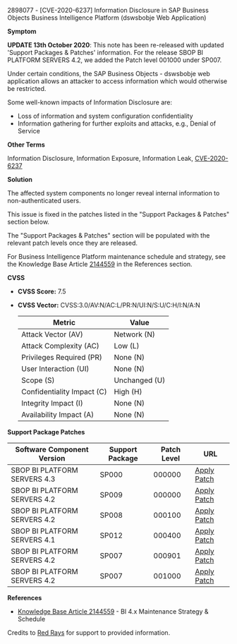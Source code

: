 2898077 - [CVE-2020-6237] Information Disclosure in SAP Business Objects Business Intelligence Platform (dswsbobje Web Application)

**Symptom**

**UPDATE 13th October 2020**: This note has been re-released with updated 'Support Packages & Patches' information. For the release SBOP BI PLATFORM SERVERS 4.2, we added the Patch level 001000 under SP007.

Under certain conditions, the SAP Business Objects - dswsbobje web application allows an attacker to access information which would otherwise be restricted.

Some well-known impacts of Information Disclosure are:
- Loss of information and system configuration confidentiality
- Information gathering for further exploits and attacks, e.g., Denial of Service

**Other Terms**

Information Disclosure, Information Exposure, Information Leak, [CVE-2020-6237](http://cve.mitre.org/cgi-bin/cvename.cgi?name=2020-6237)

**Solution**

The affected system components no longer reveal internal information to non-authenticated users.

This issue is fixed in the patches listed in the "Support Packages & Patches" section below.

The "Support Packages & Patches" section will be populated with the relevant patch levels once they are released.

For Business Intelligence Platform maintenance schedule and strategy, see the Knowledge Base Article [2144559](https://me.sap.com/notes/2144559) in the References section.

**CVSS**

- **CVSS Score:** 7.5
- **CVSS Vector:** CVSS:3.0/AV:N/AC:L/PR:N/UI:N/S:U/C:H/I:N/A:N

  | Metric                     | Value              |
  |----------------------------|--------------------|
  | Attack Vector (AV)         | Network (N)        |
  | Attack Complexity (AC)     | Low (L)            |
  | Privileges Required (PR)   | None (N)           |
  | User Interaction (UI)      | None (N)           |
  | Scope (S)                  | Unchanged (U)      |
  | Confidentiality Impact (C) | High (H)           |
  | Integrity Impact (I)       | None (N)           |
  | Availability Impact (A)    | None (N)           |

**Support Package Patches**

| Software Component Version        | Support Package | Patch Level | URL                                                                                                                                                          |
|-----------------------------------|-----------------|-------------|--------------------------------------------------------------------------------------------------------------------------------------------------------------|
| SBOP BI PLATFORM SERVERS 4.3       | SP000           | 000000      | [Apply Patch](https://me.sap.com/softwarecenter/template/products/_APP=00200682500000001943&_EVENT=DISPHIER&HEADER=Y&FUNCTIONBAR=N&EVENT=TREE&NE=NAVIGATE&ENR=73555000100200006622&V=MAINT) |
| SBOP BI PLATFORM SERVERS 4.2       | SP009           | 000000      | [Apply Patch](https://me.sap.com/softwarecenter/template/products/_APP=00200682500000001943&_EVENT=DISPHIER&HEADER=Y&FUNCTIONBAR=N&EVENT=TREE&NE=NAVIGATE&ENR=73555000100200001041&V=MAINT) |
| SBOP BI PLATFORM SERVERS 4.2       | SP008           | 000100      | [Apply Patch](https://me.sap.com/softwarecenter/template/products/_APP=00200682500000001943&_EVENT=DISPHIER&HEADER=Y&FUNCTIONBAR=N&EVENT=TREE&NE=NAVIGATE&ENR=73555000100200001041&V=MAINT) |
| SBOP BI PLATFORM SERVERS 4.1       | SP012           | 000400      | [Apply Patch](https://me.sap.com/softwarecenter/template/products/_APP=00200682500000001943&_EVENT=DISPHIER&HEADER=Y&FUNCTIONBAR=N&EVENT=TREE&NE=NAVIGATE&ENR=67838200100200019009&V=MAINT) |
| SBOP BI PLATFORM SERVERS 4.2       | SP007           | 000901      | [Apply Patch](https://me.sap.com/softwarecenter/template/products/_APP=00200682500000001943&_EVENT=DISPHIER&HEADER=Y&FUNCTIONBAR=N&EVENT=TREE&NE=NAVIGATE&ENR=73555000100200001041&V=MAINT) |
| SBOP BI PLATFORM SERVERS 4.2       | SP007           | 001000      | [Apply Patch](https://me.sap.com/softwarecenter/template/products/_APP=00200682500000001943&_EVENT=DISPHIER&HEADER=Y&FUNCTIONBAR=N&EVENT=TREE&NE=NAVIGATE&ENR=73555000100200001041&V=MAINT) |

**References**

- [Knowledge Base Article 2144559](https://me.sap.com/notes/2144559) - BI 4.x Maintenance Strategy & Schedule

Credits to [Red Rays](https://redrays.io) for support to provided information.